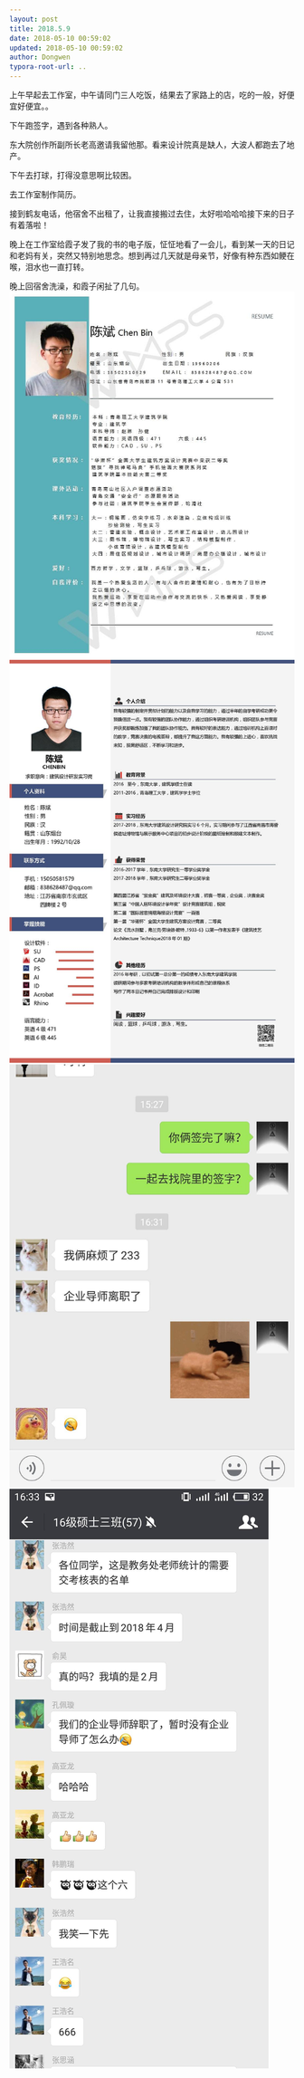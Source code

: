 ```yaml
---
layout: post
title: 2018.5.9
date: 2018-05-10 00:59:02
updated: 2018-05-10 00:59:02
author: Dongwen
typora-root-url: ..
---
```




上午早起去工作室，中午请同门三人吃饭，结果去了家路上的店，吃的一般，好便宜好便宜。。

 下午跑签字，遇到各种熟人。

东大院创作所副所长老高邀请我留他那。看来设计院真是缺人，大波人都跑去了地产。

下午去打球，打得没意思啊比较困。

去工作室制作简历。

接到鹤友电话，他宿舍不出租了，让我直接搬过去住，太好啦哈哈哈接下来的日子有着落啦！

晚上在工作室给霞子发了我的书的电子版，怔怔地看了一会儿，看到某一天的日记和老妈有关，突然又特别地思念。想到再过几天就是母亲节，好像有种东西如鲠在喉，泪水也一直打转。

晚上回宿舍洗澡，和霞子闲扯了几句。    ![](/img/in-post/x50512155.jpg)
![](/img/in-post/x50512153.jpg)
![](/img/in-post/x50512154.jpg)
![](/img/in-post/x50512151.jpg)
